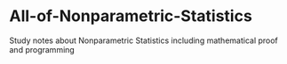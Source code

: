 # All-of-Nonparametric-Statistics
Study notes about Nonparametric Statistics including mathematical proof and programming
